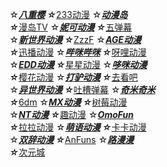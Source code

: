 ☆***[八重樱](https://iafuns.com/)
☆***[233动漫](https://www.dm233.cc/)
☆***[动漫岛](http://www.dmd8.com/)
<br>☆***[漫岛TV](https://www.mandao.tv/)
☆***[妮可动漫]()
☆***[五弹幕]()
<br>☆***[新世界动漫]()
☆***[ZzzF]()
☆***[AGE动漫]()
<br>☆***[迅播动漫]()
☆***[哔咪哔咪]()
☆***[呀哩动漫]()
<br>☆***[EDD动漫]()
☆***[星星动漫]()
☆***[哆咪动漫]()
<br>☆***[樱花动漫]()
☆***[打驴动漫]()
☆***[去看吧]()
<br>☆***[异世界动漫]()
☆***[吐槽弹幕]()
☆***[奇米奇米]()
<br>☆***[6dm]()
☆***[MX动漫]()
☆***[树莓动漫]()
<br>☆***[NT动漫]()
☆***[趣动漫]()
☆***[OmoFun]()
<br>☆***[拉拉动漫]()
☆***[萌语动漫]()
☆***[卡卡动漫]()
<br>☆***[双辞动漫]()
☆***[AnFuns]()
☆***[路漫漫]()
<br>☆***[次元城]()
